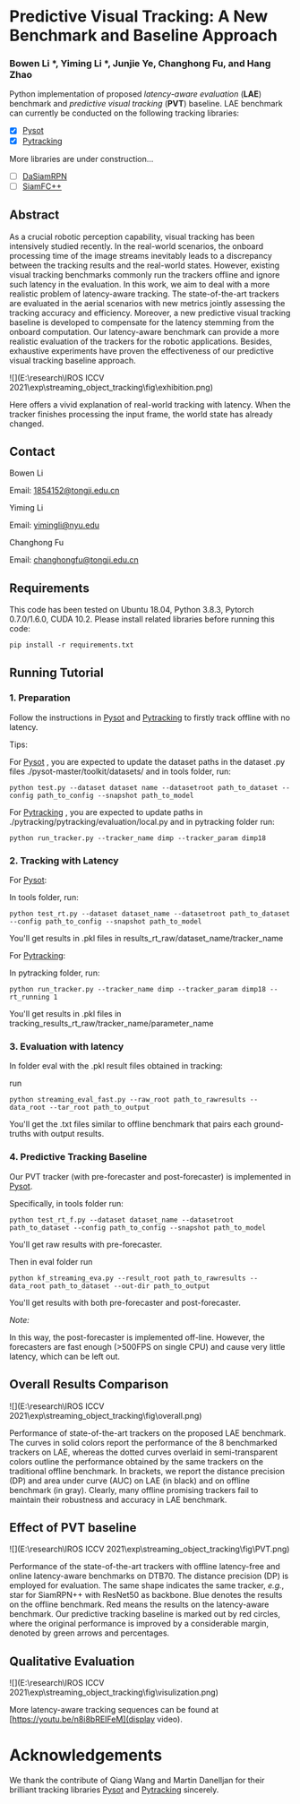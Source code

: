# Predictive Visual Tracking: A New Benchmark and Baseline Approach

### Bowen Li *, Yiming Li *, Junjie Ye, Changhong Fu, and Hang Zhao

Python implementation of proposed *latency-aware evaluation* (**LAE**) benchmark and *predictive visual tracking* (**PVT**) baseline. LAE benchmark can currently be conducted on the following tracking libraries:

- [x] [Pysot](https://github.com/STVIR/pysot)
- [x] [Pytracking](https://github.com/visionml/pytracking)

More libraries are under construction...

- [ ] [DaSiamRPN](https://github.com/foolwood/DaSiamRPN)
- [ ] [SiamFC++](https://github.com/foolwood/DaSiamRPN)

## Abstract

As a crucial robotic perception capability, visual tracking has been intensively studied recently. In the real-world scenarios, the onboard processing time of the image streams inevitably leads to a discrepancy between the tracking results and the real-world states. However, existing visual tracking benchmarks commonly run the trackers offline and ignore such latency in the evaluation. In this work, we aim to deal with a more realistic problem of latency-aware tracking. The state-of-the-art trackers are evaluated in the aerial scenarios with new metrics jointly assessing the tracking accuracy and efficiency. Moreover, a new predictive visual tracking baseline is developed to compensate for the latency stemming from the onboard computation. Our latency-aware benchmark can provide a more realistic evaluation of the trackers for the robotic applications. Besides, exhaustive experiments have proven the effectiveness of our predictive visual tracking baseline approach.



![](E:\research\IROS ICCV 2021\exp\streaming_object_tracking\fig\exhibition.png)

Here offers a vivid explanation of real-world tracking with latency. When the tracker finishes processing the input frame, the world state has already changed.



## Contact

Bowen Li

Email: [1854152@tongji.edu.cn]()

Yiming Li

Email: [yimingli@nyu.edu]()

Changhong Fu

Email: [changhongfu@tongji.edu.cn]()



## Requirements

This code has been tested on Ubuntu 18.04, Python 3.8.3, Pytorch 0.7.0/1.6.0, CUDA 10.2. Please install related libraries before running this code:

```
pip install -r requirements.txt
```



## Running Tutorial

### 1. Preparation

Follow the instructions in [Pysot](https://github.com/STVIR/pysot) and [Pytracking](https://github.com/visionml/pytracking) to firstly track offline with no latency. 

Tips:

For [Pysot](https://github.com/STVIR/pysot) , you are expected to update the dataset paths in the dataset .py files ./pysot-master/toolkit/datasets/ and in tools folder, run:

```
python test.py --dataset dataset name --datasetroot path_to_dataset --config path_to_config --snapshot path_to_model
```

For [Pytracking](https://github.com/visionml/pytracking) , you are expected to update paths in ./pytracking/pytracking/evaluation/local.py and in pytracking folder run:

```
python run_tracker.py --tracker_name dimp --tracker_param dimp18
```



### 2. Tracking with Latency

For [Pysot](./libraries/pysot-master):

In tools folder, run:

```
python test_rt.py --dataset dataset_name --datasetroot path_to_dataset --config path_to_config --snapshot path_to_model
```

You'll get results in .pkl files in results_rt_raw/dataset_name/tracker_name

For [Pytracking](./libraries/pytracking):

In pytracking folder, run:

```
python run_tracker.py --tracker_name dimp --tracker_param dimp18 --rt_running 1
```

You'll get results in .pkl files in tracking_results_rt_raw/tracker_name/parameter_name



### 3. Evaluation with latency

In folder eval with the .pkl result files obtained in tracking:

run

```
python streaming_eval_fast.py --raw_root path_to_rawresults --data_root --tar_root path_to_output
```

You'll get the .txt files similar to offline benchmark that pairs each ground-truths with output results.



### 4. Predictive Tracking Baseline

Our PVT tracker (with pre-forecaster and post-forecaster) is implemented in [Pysot](./libraries/pysot-master).

Specifically, in tools folder run:

```
python test_rt_f.py --dataset dataset_name --datasetroot path_to_dataset --config path_to_config --snapshot path_to_model
```

You'll get raw results with pre-forecaster.

Then in eval folder run

```
python kf_streaming_eva.py --result_root path_to_rawresults --data_root path_to_dataset --out-dir path_to_output
```

You'll get results with both pre-forecaster and post-forecaster.

*Note:*

In this way, the post-forecaster is implemented off-line. However, the forecasters are fast enough (>500FPS on single CPU) and cause very little latency, which can be left out.





## Overall Results Comparison

![](E:\research\IROS ICCV 2021\exp\streaming_object_tracking\fig\overall.png)

Performance of state-of-the-art trackers on the proposed LAE benchmark. The curves in solid colors report the performance of the 8 benchmarked trackers on LAE, whereas the dotted curves overlaid in semi-transparent colors outline the performance obtained by the same trackers on the traditional offline benchmark. In brackets, we report the distance precision (DP) and area under curve (AUC) on LAE (in black) and on offline benchmark (in gray). Clearly, many offline promising trackers fail to maintain their robustness and accuracy in LAE benchmark.

## Effect of PVT baseline

![](E:\research\IROS ICCV 2021\exp\streaming_object_tracking\fig\PVT.png)

Performance of the state-of-the-art trackers with offline latency-free and online latency-aware benchmarks on DTB70. The distance precision (DP) is employed for evaluation. The same shape indicates the same tracker, *e.g.*, star for SiamRPN++ with ResNet50 as backbone. Blue denotes the results on the offline benchmark. Red means the results on the latency-aware benchmark. Our predictive tracking baseline is marked out by red circles, where the original performance is improved by a considerable margin, denoted by green arrows and percentages.



## Qualitative Evaluation

![](E:\research\IROS ICCV 2021\exp\streaming_object_tracking\fig\visulization.png)

More latency-aware tracking sequences can be found at [https://youtu.be/n8i8bREIFeM](display video).



# Acknowledgements

We thank the contribute of Qiang Wang and Martin Danelljan for their brilliant tracking libraries  [Pysot](https://github.com/STVIR/pysot) and [Pytracking](https://github.com/visionml/pytracking) sincerely.

